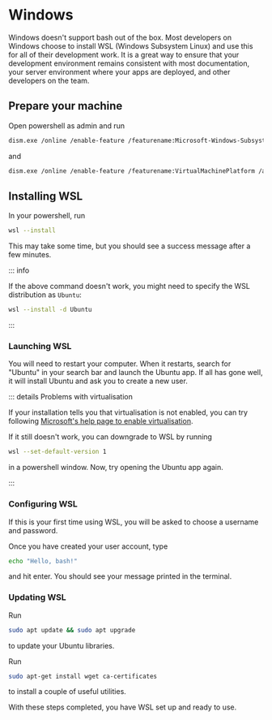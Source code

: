 # Windows

<Vimeo id="947051900" />

Windows doesn't support bash out of the box. Most developers on Windows choose
to install WSL (Windows Subsystem Linux) and use this for all of their
development work. It is a great way to ensure that your development environment
remains consistent with most documentation, your server environment where your
apps are deployed, and other developers on the team.

## Prepare your machine

Open powershell as admin and run

```sh
dism.exe /online /enable-feature /featurename:Microsoft-Windows-Subsystem-Linux /all /norestart
```

and

```sh
dism.exe /online /enable-feature /featurename:VirtualMachinePlatform /all /norestart
```

## Installing WSL

In your powershell, run

```sh
wsl --install
```

This may take some time, but you should see a success message after a few
minutes.

::: info

If the above command doesn't work, you might need to specify the WSL
distribution as `Ubuntu`:

```bash
wsl --install -d Ubuntu
```

:::

### Launching WSL

You will need to restart your computer. When it restarts, search for "Ubuntu" in
your search bar and launch the Ubuntu app. If all has gone well, it will install
Ubuntu and ask you to create a new user.

::: details Problems with virtualisation

If your installation tells you that virtualisation is not enabled, you can try
following
[Microsoft's help page to enable virtualisation](https://support.microsoft.com/en-gb/windows/enable-virtualization-on-windows-11-pcs-c5578302-6e43-4b4b-a449-8ced115f58e1).

If it still doesn't work, you can downgrade to WSL by running

```sh
wsl --set-default-version 1
```

in a powershell window. Now, try opening the Ubuntu app again.

:::

### Configuring WSL

If this is your first time using WSL, you will be asked to choose a username and
password.

Once you have created your user account, type

```bash
echo "Hello, bash!"
```

and hit enter. You should see your message printed in the terminal.

### Updating WSL

Run

```bash
sudo apt update && sudo apt upgrade
```

to update your Ubuntu libraries.

Run

```bash
sudo apt-get install wget ca-certificates
```

to install a couple of useful utilities.

With these steps completed, you have WSL set up and ready to use.
